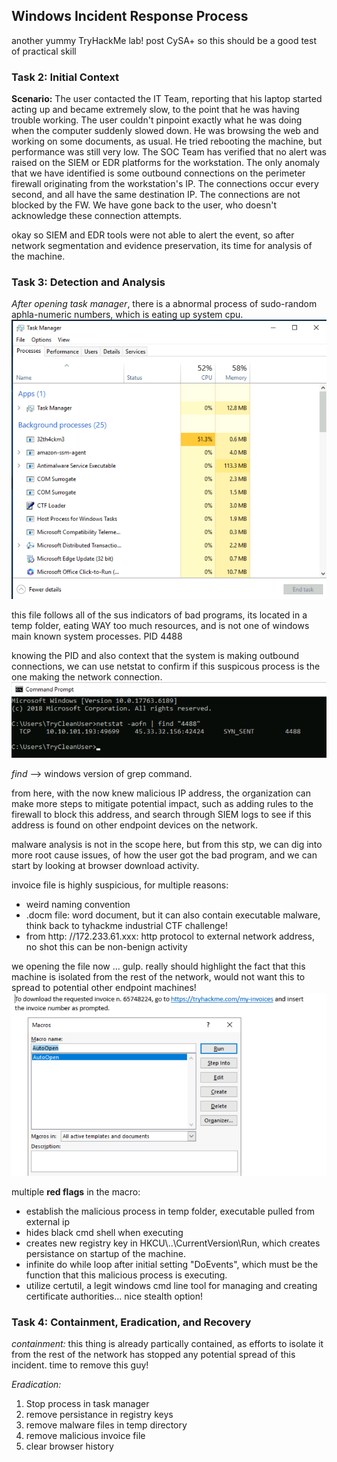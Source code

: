 ## Windows Incident Response Process ##
another yummy TryHackMe lab! post CySA+ so this should be a good test of practical skill <br>

### Task 2: Initial Context ###
__Scenario:__
The user contacted the IT Team, reporting that his laptop started acting up and became extremely slow, to the point that he was having trouble working. The user couldn't pinpoint exactly what he was doing when the computer suddenly slowed down. He was browsing the web and working on some documents, as usual. He tried rebooting the machine, but performance was still very low. The SOC Team has verified that no alert was raised on the SIEM or EDR platforms for the workstation. The only anomaly that we have identified is some outbound connections on the perimeter firewall originating from the workstation's IP. The connections occur every second, and all have the same destination IP. The connections are not blocked by the FW. We have gone back to the user, who doesn't acknowledge these connection attempts. <br>

okay so SIEM and EDR tools were not able to alert the event, so after network segmentation and evidence preservation, its time for analysis of the machine. <br>

### Task 3: Detection and Analysis ###
_After opening task manager_, there is a abnormal process of sudo-random aphla-numeric numbers, which is eating up system cpu. <br>
![task manager1](images/image.png) <br>

this file follows all of the sus indicators of bad programs, its located in a temp folder, eating WAY too much resources, and is not one of windows main known system processes.   PID 4488 <br>

knowing the PID and also context that the system is making outbound connections, we can use netstat to confirm if this suspicous process is the one making the network connection. <br>
![network connection](images/image-2.png)

_find_ --> windows version of grep command. <br>

from here, with the now knew malicious IP address, the organization can make more steps to mitigate potential impact, such as adding rules to the firewall to block this address, and search through SIEM logs to see if this address is found on other endpoint devices on the network. <br>

malware analysis is not in the scope here, but from this stp, we can dig into more root cause issues, of how the user got the bad program, and we can start by looking at browser download activity. <br>

invoice file is highly suspicious, for multiple reasons:
- weird naming convention
- .docm file: word document, but it can also contain executable malware, think back to tyhackme industrial CTF challenge! 
- from http: //172.233.61.xxx: http protocol to external network address, no shot this can be non-benign activity

we opening the file now ... gulp. really should highlight the fact that this machine is isolated from the rest of the network, would not want this to spread to potential other endpoint machines! <br>
![no good macro detected](images/image-3.png)

multiple __red flags__ in the macro:
- establish the malicious process in temp folder, executable pulled from external ip
- hides black cmd shell when executing
- creates new registry key in HKCU\\..\CurrentVersion\Run, which creates persistance on startup of the machine.
- infinite do while loop after initial setting "DoEvents", which must be the function that this malicious process is executing. 
- utilize certutil, a legit windows cmd line tool for managing and creating certificate authorities... nice stealth option!

### Task 4: Containment, Eradication, and Recovery ###
_containment:_ this thing is already partically contained, as efforts to isolate it from the rest of the network has stopped any potential spread of this incident. time to remove this guy!

_Eradication:_
1. Stop process in task manager
2. remove persistance in registry keys 
3. remove malware files in temp directory
4. remove malicious invoice file
5. clear browser history